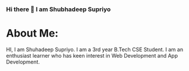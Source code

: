 ### Hi there 👋 I am Shubhadeep Supriyo
# About Me:

HI, I am Shuhadeep Supriyo. I am a 3rd year B.Tech CSE Student.
I am an enthusiast learner who has keen interest in Web Development and App Development.
<!--
**ZealinShubh/ZealinShubh** is a ✨ _special_ ✨ repository because its `README.md` (this file) appears on your GitHub profile.

Here are some ideas to get you started:

- 🔭 I’m currently working on ...
- 🌱 I’m currently learning ...
- 👯 I’m looking to collaborate on ...
- 🤔 I’m looking for help with ...
- 💬 Ask me about ...
- 📫 How to reach me: ...
- 😄 Pronouns: ...
- ⚡ Fun fact: ...
-->
